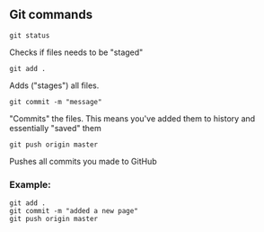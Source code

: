 ## Git commands

```shell
git status
```
Checks if files needs to be "staged"


```shell
git add .
```
Adds ("stages") all files.


```shell
git commit -m "message"
```
"Commits" the files. This means you've added them to history and essentially "saved" them


```shell
git push origin master
```
Pushes all commits you made to GitHub

### Example:

```shell
git add .
git commit -m "added a new page"
git push origin master
```
